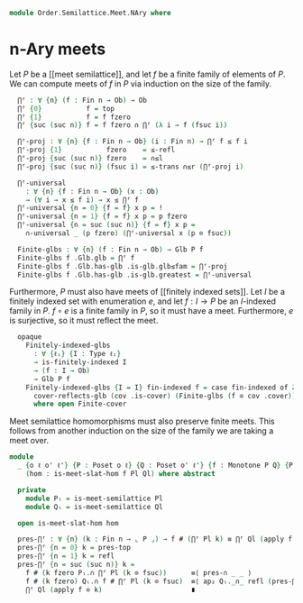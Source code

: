 <!--
```agda
open import Cat.Prelude

open import Data.Fin.Indexed
open import Data.Fin.Finite
open import Data.Fin.Base using (Fin ; fsuc ; fzero)

open import Order.Semilattice.Meet
open import Order.Diagram.Meet
open import Order.Diagram.Glb
open import Order.Diagram.Top
open import Order.Base
```
-->

```agda
module Order.Semilattice.Meet.NAry where
```

<!--
```agda
open is-glb
open Glb

module _ {o ℓ} {P : Poset o ℓ} (l : is-meet-semilattice P) where
  open is-meet-semilattice l
  open Poset P
```
-->

# n-Ary meets

Let $P$ be a [[meet semilattice]], and let $f$ be a finite family of
elements of $P$. We can compute meets of $f$ in $P$ via induction on the
size of the family.

```agda
  ⋂ᶠ : ∀ {n} (f : Fin n → Ob) → Ob
  ⋂ᶠ {0}           f = top
  ⋂ᶠ {1}           f = f fzero
  ⋂ᶠ {suc (suc n)} f = f fzero ∩ ⋂ᶠ (λ i → f (fsuc i))

  ⋂ᶠ-proj : ∀ {n} {f : Fin n → Ob} (i : Fin n) → ⋂ᶠ f ≤ f i
  ⋂ᶠ-proj {1}           fzero    = ≤-refl
  ⋂ᶠ-proj {suc (suc n)} fzero    = ∩≤l
  ⋂ᶠ-proj {suc (suc n)} (fsuc i) = ≤-trans ∩≤r (⋂ᶠ-proj i)

  ⋂ᶠ-universal
    : ∀ {n} {f : Fin n → Ob} (x : Ob)
    → (∀ i → x ≤ f i) → x ≤ ⋂ᶠ f
  ⋂ᶠ-universal {n = 0} {f = f} x p = !
  ⋂ᶠ-universal {n = 1} {f = f} x p = p fzero
  ⋂ᶠ-universal {n = suc (suc n)} {f = f} x p =
    ∩-universal _ (p fzero) (⋂ᶠ-universal x (p ⊙ fsuc))

  Finite-glbs : ∀ {n} (f : Fin n → Ob) → Glb P f
  Finite-glbs f .Glb.glb = ⋂ᶠ f
  Finite-glbs f .Glb.has-glb .is-glb.glb≤fam = ⋂ᶠ-proj
  Finite-glbs f .Glb.has-glb .is-glb.greatest = ⋂ᶠ-universal
```

Furthermore, $P$ must also have meets of [[finitely indexed sets]].
Let $I$ be a finitely indexed set with enumeration $e$, and let $f : I \to P$
be an $I$-indexed family in $P$. $f \circ e$ is a finite family in $P$, so it must
have a meet. Furthermore, $e$ is surjective, so it must reflect the
meet.

```agda
  opaque
    Finitely-indexed-glbs
      : ∀ {ℓᵢ} {I : Type ℓᵢ}
      → is-finitely-indexed I
      → (f : I → Ob)
      → Glb P f
    Finitely-indexed-glbs {I = I} fin-indexed f = case fin-indexed of λ cov →
      cover-reflects-glb (cov .is-cover) (Finite-glbs (f ⊙ cov .cover))
      where open Finite-cover
```

Meet semilattice homomorphisms must also preserve finite meets. This follows
from another induction on the size of the family we are taking a meet over.

```agda
module
  _ {o ℓ o' ℓ'} {P : Poset o ℓ} {Q : Poset o' ℓ'} {f : Monotone P Q} {Pl Ql}
    (hom : is-meet-slat-hom f Pl Ql) where abstract

  private
    module Pₗ = is-meet-semilattice Pl
    module Qₗ = is-meet-semilattice Ql

  open is-meet-slat-hom hom

  pres-⋂ᶠ : ∀ {n} (k : Fin n → ⌞ P ⌟) → f # (⋂ᶠ Pl k) ≡ ⋂ᶠ Ql (apply f ⊙ k)
  pres-⋂ᶠ {n = 0} k = pres-top
  pres-⋂ᶠ {n = 1} k = refl
  pres-⋂ᶠ {n = suc (suc n)} k =
    f # (k fzero Pₗ.∩ ⋂ᶠ Pl (k ⊙ fsuc))      ≡⟨ pres-∩ _ _ ⟩
    f # (k fzero) Qₗ.∩ f # ⋂ᶠ Pl (k ⊙ fsuc)  ≡⟨ ap₂ Qₗ._∩_ refl (pres-⋂ᶠ (k ⊙ fsuc)) ⟩
    ⋂ᶠ Ql (apply f ⊙ k)                      ∎
```

